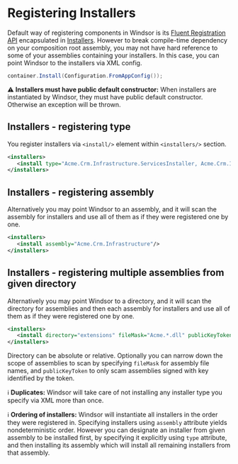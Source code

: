 # Registering Installers

Default way of registering components in Windsor is its [Fluent Registration API](fluent-registration-api.md) encapsulated in [Installers](installers.md). However to break compile-time dependency on your composition root assembly, you may not have hard reference to some of your assemblies containing your installers. In this case, you can point Windsor to the installers via XML config.

```csharp
container.Install(Configuration.FromAppConfig());
```

:warning: **Installers must have public default constructor:** When installers are instantiated by Windsor, they must have public default constructor. Otherwise an exception will be thrown.

## Installers - registering type

You register installers via `<install/>` element within `<installers/>` section.

```xml
<installers>
   <install type="Acme.Crm.Infrastructure.ServicesInstaller, Acme.Crm.Infrastructure"/>
</installers>
```

## Installers - registering assembly

Alternatively you may point Windsor to an assembly, and it will scan the assembly for installers and use all of them as if they were registered one by one.

```xml
<installers>
   <install assembly="Acme.Crm.Infrastructure"/>
</installers>
```

## Installers - registering multiple assemblies from given directory

Alternatively you may point Windsor to a directory, and it will scan the directory for assemblies and then each assembly for installers and use all of them as if they were registered one by one.

```xml
<installers>
   <install directory="extensions" fileMask="Acme.*.dll" publicKeyToken="b77a5c561934e089" />
</installers>
```

Directory can be absolute or relative. Optionally you can narrow down the scope of assemblies to scan by specifying `fileMask` for assembly file names, and `publicKeyToken` to only scam assemblies signed with key identified by the token.

:information_source: **Duplicates:** Windsor will take care of not installing any installer type you specify via XML more than once.

:information_source: **Ordering of installers:** Windsor will instantiate all installers in the order they were registered in. Specifying installers using `assembly` attribute yields nondeterministic order. However you can designate an installer from given assembly to be installed first, by specifying it explicitly using `type` attribute, and then installing its assembly which will install all remaining installers from that assembly.